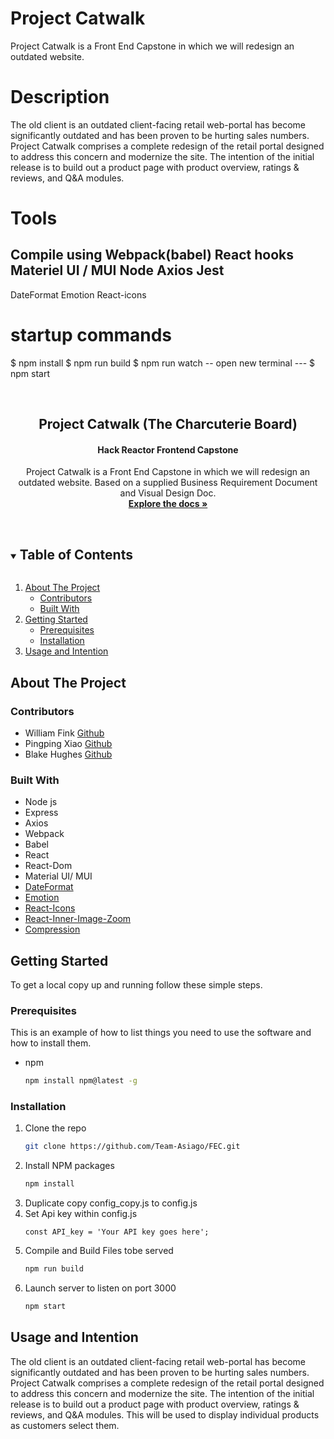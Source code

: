 # Project Catwalk
Project Catwalk is a Front End Capstone in which we will redesign an outdated website.

# Description
The old client is an outdated client-facing retail web-portal has become significantly outdated and has been proven to be hurting sales numbers. Project Catwalk comprises a complete redesign of the retail portal designed to address this concern and modernize the site. The intention of the initial release is to build out a product page with product overview, ratings & reviews, and Q&A modules.

# Tools
Compile using Webpack(babel)
React hooks
Materiel UI / MUI
Node
Axios
Jest
---------
DateFormat
Emotion
React-icons

# startup commands
$ npm install
$ npm run build
$ npm run watch
-- open new terminal ---
$ npm start



<!-- PROJECT LOGO -->
<br />
<p align="center">
  <h2 align="center">Project Catwalk (The Charcuterie Board)</h2>
  <h4 align="center">Hack Reactor Frontend Capstone</h4>

  <p align="center">
    Project Catwalk is a Front End Capstone in which we will redesign an outdated website. Based on a supplied Business Requirement Document and Visual Design Doc.
    <br />
    <a href="https://github.com/Team-Asiago/FEC"><strong>Explore the docs »</strong></a>
    <br />
    <br />
  </p>
</p>



<!-- TABLE OF CONTENTS -->
<details open="open">
  <summary><h2 style="display: inline-block">Table of Contents</h2></summary>
  <ol>
    <li>
      <a href="#about-the-project">About The Project</a>
      <ul>
        <li><a href="contributors">Contributors</a> </li>
        <li><a href="#built-with">Built With</a> </li>
      </ul>
    </li>
    <li>
      <a href="#getting-started">Getting Started</a>
      <ul>
        <li><a href="#prerequisites">Prerequisites</a></li>
        <li><a href="#installation">Installation</a></li>
      </ul>
    </li>
    <li><a href="#Usage-and-Intention">Usage and Intention</a></li>
  </ol>
</details>



<!-- ABOUT THE PROJECT -->
## About The Project
<!-- Screen Shot when finished-->

### Contributors
* William Fink [Github](https://github.com/wwfink30)
* Pingping Xiao [Github](https://github.com/Applebear912)
* Blake Hughes [Github](https://github.com/blake-ed-hughes)

### Built With

* Node js
* Express
* Axios
* Webpack
* Babel
* React
* React-Dom
* Material UI/ MUI
* [DateFormat]()
* [Emotion]()
* [React-Icons]()
* [React-Inner-Image-Zoom]()
* [Compression]()



<!-- GETTING STARTED -->
## Getting Started

To get a local copy up and running follow these simple steps.

### Prerequisites

This is an example of how to list things you need to use the software and how to install them.
* npm
  ```sh
  npm install npm@latest -g
  ```

### Installation

1. Clone the repo
   ```sh
   git clone https://github.com/Team-Asiago/FEC.git
   ```
2. Install NPM packages
   ```sh
   npm install
   ```
3. Duplicate copy config_copy.js to config.js
4. Set Api key within config.js
   ```JS
   const API_key = 'Your API key goes here';
   ```
5. Compile and Build Files tobe served
   ```sh
   npm run build
   ```
6. Launch server to listen on port 3000
   ```sh
   npm start
   ```



<!-- USAGE EXAMPLES -->
## Usage and Intention

The old client is an outdated client-facing retail web-portal has become significantly outdated and has been proven to be hurting sales numbers. Project Catwalk comprises a complete redesign of the retail portal designed to address this concern and modernize the site. The intention of the initial release is to build out a product page with product overview, ratings & reviews, and Q&A modules. This will be used to display individual products as customers select them.

